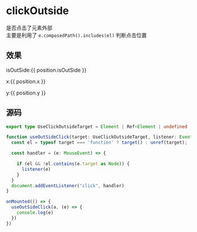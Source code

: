 # clickOutside
是否点击了元素外部  
主要是利用了 `e.composedPath().includes(el)` 判断点击位置
## 效果
<ClientOnly>
  <div class="outer" v-click-outside="close">
    <p> isOutSide:{{ position.isOutSide }}</p>
    <p> x:{{ position.x }}</p>
    <p> y:{{ position.y }}</p>
  </div>

<script lang="ts" setup>
  import { onMounted, ref, computed, reactive, watch } from "vue";
  import { ObjectDirective, FunctionDirective } from "vue"
  const position = reactive({
    isOutSide: false,
    x: 0,
    y: 0
  })
  const vClickOutside: FunctionDirective<HTMLElement, Function> = function (el, bindings) {
      window.addEventListener('click', e => {
        if (e.composedPath().includes(el)) {
          position.isOutSide = true;
          bindings.value(e)
        } else {
          position.isOutSide = false;
        }
        position.x = e.x;
        position.y = e.y;
      })
    }
    const close = (e: MouseEvent) => {
      console.log('执行回调函数', e)
    }
</script>

<style lang="scss" scoped>
  .outer {
    @apply flex justify-evenly items-center flex-col w-[200px] h-[200px] bg-green-500 text-white font-bold text-xl rounded-md mx-auto;
  }
</style>
</ClientOnly>

## 源码
```ts
export type UseClickOutsideTarget = Element | Ref<Element | undefined | null> | (() => Element)

function useOutSideClick(target: UseClickOutsideTarget, listener: EventListener) {
  const el = typeof target === 'function' ? target() : unref(target);

  const handler = (e: MouseEvent) => {

    if (el && !el.contains(e.target as Node)) {
      listener(e)
    }
  }
  document.addEventListener("click", handler)
}

onMounted(() => {
  useOutSideClick(a, (e) => {
    console.log(e)
  })
})
```